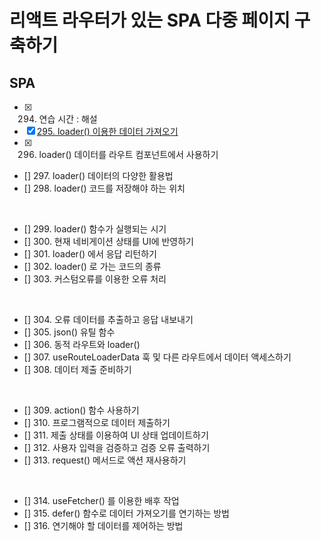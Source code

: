 # 리액트 라우터가 있는 SPA 다중 페이지 구축하기

## SPA

- [x] 294. 연습 시간 : 해설
- [x] [295. loader() 이용한 데이터 가져오기](https://github.com/chaehaeun/React-section20/commit/05a9e64fdca685d209af9adde78fd89f20e5cb63)
- [x] 296. loader() 데이터를 라우트 컴포넌트에서 사용하기
- [] 297. loader() 데이터의 다양한 활용법
- [] 298. loader() 코드를 저장해야 하는 위치

<br/>

- [] 299. loader() 함수가 실행되는 시기
- [] 300. 현재 네비게이션 상태를 UI에 반영하기
- [] 301. loader() 에서 응답 리턴하기
- [] 302. loader() 로 가는 코드의 종류
- [] 303. 커스텀오류를 이용한 오류 처리

<br/>

- [] 304. 오류 데이터를 추출하고 응답 내보내기
- [] 305. json() 유틸 함수
- [] 306. 동적 라우트와 loader()
- [] 307. useRouteLoaderData 훅 및 다른 라우트에서 데이터 액세스하기
- [] 308. 데이터 제출 준비하기

<br/>

- [] 309. action() 함수 사용하기
- [] 310. 프로그램적으로 데이터 제출하기
- [] 311. 제출 상태를 이용하여 UI 상태 업데이트하기
- [] 312. 사용자 입력을 검증하고 검증 오류 출력하기
- [] 313. request() 메서드로 액션 재사용하기

<br/>

- [] 314. useFetcher() 를 이용한 배후 작업
- [] 315. defer() 함수로 데이터 가져오기를 연기하는 방법
- [] 316. 연기해야 할 데이터를 제어하는 방법

